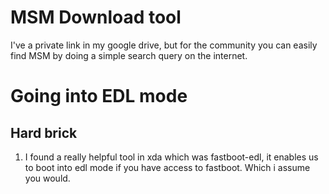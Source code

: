 # MSM Download tool

I've a private link in my google drive, but for the community you can easily find MSM by doing a simple search query on the internet.

# Going into EDL mode

## Hard brick

1. I found a really helpful tool in xda which was fastboot-edl, it enables us to boot into edl mode if you have access to fastboot. Which i assume you would.
